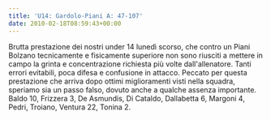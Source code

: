 ```yaml
---
title: 'U14: Gardolo-Piani A: 47-107'
date: 2010-02-18T08:59:43+00:00
---
```

Brutta prestazione dei nostri under 14 lunedì scorso, che contro un Piani Bolzano tecnicamente e fisicamente superiore non sono riusciti a mettere in campo la grinta e concentrazione richiesta più volte dall'allenatore. Tanti errori evitabili, poca difesa e confusione in attacco. Peccato per questa prestazione che arriva dopo ottimi miglioramenti visti nella squadra, speriamo sia un passo falso, dovuto anche a qualche assenza importante. Baldo 10, Frizzera 3, De Asmundis, Di Cataldo, Dallabetta 6, Margoni 4, Pedri, Troiano, Ventura 22, Tonina 2.
